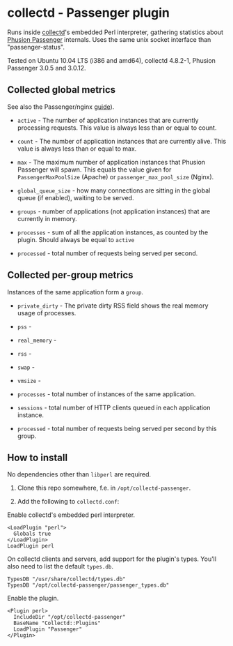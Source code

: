 collectd - Passenger plugin
===========================

Runs inside [collectd](http://www.collectd.org/)'s embedded Perl
interpreter, gathering statistics about [Phusion Passenger](http://www.modrails.com/) internals.
Uses the same unix socket interface than "passenger-status".

Tested on Ubuntu 10.04 LTS (i386 and amd64), collectd 4.8.2-1, Phusion Passenger 3.0.5 and 3.0.12.

Collected global metrics 
------------------------

See also the Passenger/nginx [guide](http://www.modrails.com/documentation/Users%20guide%20Nginx.html)).

* `active` - The number of application instances that are currently processing requests. This value is always less than or equal to count.
* `count` - The number of application instances that are currently alive. This value is always less than or equal to max. 
* `max` - The maximum number of application instances that Phusion Passenger will spawn. This equals the value given for `PassengerMaxPoolSize` (Apache) or `passenger_max_pool_size` (Nginx). 
* `global_queue_size` - how many connections are sitting in the global queue (if enabled), waiting to be served.
* `groups` - number of applications (not application instances) that are currently in memory.
* `processes` - sum of all the application instances, as counted by the plugin. Should always be equal to `active`

* `processed` - total number of requests being served per second.

Collected per-group metrics
---------------------------

Instances of the same application form a `group`.

* `private_dirty` - The private dirty RSS field shows the real memory usage of processes.
* `pss` - 
* `real_memory` -
* `rss` - 
* `swap` - 
* `vmsize` - 

* `processes` - total number of instances of the same application.

* `sessions` - total number of HTTP clients queued in each application instance.

* `processed` - total number of requests being served per second by this group.

How to install
--------------

No dependencies other than `libperl` are required.

1. Clone this repo somewhere, f.e. in `/opt/collectd-passenger`.

2. Add the following to `collectd.conf`:

Enable collectd's embedded perl interpreter.

    <LoadPlugin "perl">
      Globals true
    </LoadPlugin>
    LoadPlugin perl

On collectd clients and servers, add support for the plugin's types. You'll also need to list the default `types.db`.

    TypesDB "/usr/share/collectd/types.db"
    TypesDB "/opt/collectd-passenger/passenger_types.db"

Enable the plugin.

    <Plugin perl>
      IncludeDir "/opt/collectd-passenger"                                                
      BaseName "Collectd::Plugins"
      LoadPlugin "Passenger"
    </Plugin>

